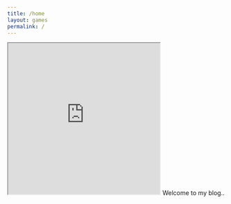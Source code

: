 ```yaml
---
title: /home
layout: games
permalink: /
---
```


<!-- <img src="favicon.ico"> -->
<iframe src="https://editor.p5js.org/Plotkine/present/kmFef9ExW" width="350px" height="350px" frameBorder="1" title="gameOfLife"></iframe>
<!-- <br>-->
Welcome to my blog..
